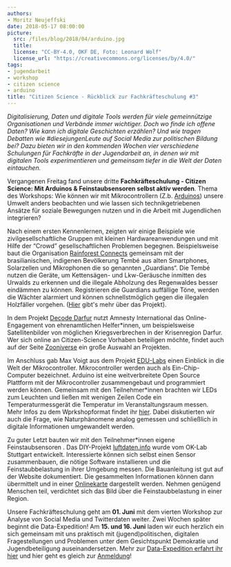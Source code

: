 ```yaml
---
authors:
- Moritz Neujeffski
date: 2018-05-17 08:00:00
picture:
  src: /files/blog/2018/04/arduino.jpg
  title:
  license: "CC-BY-4.0, OKF DE, Foto: Leonard Wolf"
  license_url: "https://creativecommons.org/licenses/by/4.0/"
tags:
- jugendarbeit
- workshop
- citizen science
- arduino
title: "Citizen Science - Rückblick zur Fachkräfteschulung #3"
---
```


*Digitalisierung, Daten und digitale Tools werden für viele gemeinnützige Organisationen und Verbände immer wichtiger. Doch wo finde ich offene Daten? Wie kann ich digitale Geschichten erzählen? Und wie tragen Debatten wie #diesejungenLeute auf Social Media zur politischen Bildung bei? Dazu bieten wir in den kommenden Wochen vier verschiedene Schulungen für Fachkräfte in der Jugendarbeit an, in denen wir mit digitalen Tools experimentieren und gemeinsam tiefer in die Welt der Daten eintauchen.*

Vergangenen Freitag fand unsere dritte **Fachkräfteschulung - Citizen Science: Mit Arduinos & Feinstaubsensoren selbst aktiv werden**. Thema des Workshops: Wie können wir mit Mikrocontrollern (Z.b. [Arduinos](“https://create.arduino.cc/projecthub”)) unsere Umwelt anders beobachten und wie lassen sich technikgetriebenen Ansätze für soziale Bewegungen nutzen und in die Arbeit mit Jugendlichen integrieren?

Nach einem ersten Kennenlernen, zeigten wir einige Beispiele wie zivilgesellschaftliche Gruppen mit kleinen Hardwareanwendungen und mit Hilfe der “Crowd” gesellschaftlichen Problemen begegnen. Beispielsweise baut die Organisation [Rainforest Connects](“https://rfcx.org/”) gemeinsam mit der brasilianischen, indigenen Bevölkerung Tembé aus alten Smartphones, Solarzellen und Mikrophonen die so genannten „Guardians“.  Die Tembé nutzen die Geräte, um Kettensägen- und Lkw-Geräusche inmitten des Urwalds zu erkennen und die illegale Abholzung des Regenwaldes besser eindämmen zu können. Registrieren die Guardians auffällige Töne, werden die Wächter alarmiert und können schnellstmöglich gegen die illegalen Holzfäller vorgehen. ([Hier](“https://www.google.com/intl/de/about/stories/rainforest/”) gibt's mehr über das Projekt).

In dem Projekt [Decode Darfur](“https://decoders.amnesty.org/projects/decode-darfur”) nutzt Amnesty International das Online-Engagement von ehrenamtlichen Helfer*innen, um beispielsweise Satellitenbilder von möglichen Kriegsverbrechen in der Krisenregion Darfur. Wer sich online an Citizen-Science Vorhaben beteiligen möchte, findet auch auf der Seite [Zooniverse]("https://www.zooniverse.org/") ein große Auswahl an Projekten.

Im Anschluss gab Max Voigt aus dem Projekt [EDU-Labs](“https://www.edulabs.de/”) einen Einblick in die Welt der Mikrocontroller. Mikrocontroller werden auch als Ein-Chip-Computer bezeichnet. Arduino ist eine weitverbreitete Open Source Plattform mit der Mikrocontroller zusammengebaut und programmiert werden können. Gemeinsam mit den Teilnehmer*innen brachten wir LEDs zum Leuchten und ließen mit wenigen Zeilen Code ein Temperaturmessgerät die Temperatur im Veranstaltungsraum messen. Mehr Infos zu dem Wprkshopformat findet ihr [hier]("https://edulabs.de/projects/vom-physikalischen-ereignis-zum-datensatz-workshop-weiterentwickeln/").  Dabei diskutierten wir auch die Frage, wie Naturphänomene analog gemessen und schließlich in digitale Informationen umgewandelt werden.

Zu guter Letzt bauten wir mit den Teilnehmer*innen eigene Feinstaubsensoren . Das DIY-Projekt [luftdaten.info](“https://luftdaten.info/”) wurde vom OK-Lab Stuttgart entwickelt. Interessierte können sich selbst einen Sensor zusammenbauen, die nötige Software installieren und die Feinstaubbelastung in ihrer Umgebung messen. Die Bauanleitung ist gut auf der Website dokumentiert. Die gesammelten Informationen können dann übermittelt und in einer [Onlinekarte](“http://stuttgart.maps.luftdaten.info/#7/51.867/13.133”) dargestellt werden. Nehmen genügend Menschen teil, verdichtet sich das Bild über die Feinstaubbelastung in einer Region.

Unsere Fachkräfteschulung geht am **01. Juni** mit dem vierten Workshop zur Analyse von Social Media und Twitterdaten weiter. Zwei Wochen später beginnt die Data-Expedition! Am **15. und 16. Juni** laden wir euch herzlich ein sich gemeinsam mit uns praktisch mit (jugend)politischen, digitalen Fragestellungen und Problemen unter dem Gesichtspunkt Demokratie und Jugendbeteiligung auseinandersetzen. Mehr zur [Data-Expedition erfahrt ihr hier](“https://dataexpedition.demokratielabore.de/”) und hier geht es gleich zur [Anmeldung](“https://docs.google.com/forms/d/e/1FAIpQLSfOHh27JKObDc4HM5Na4nigwXIEeEIwTCsK-UvxEdtX2f_l4g/viewform”)!
